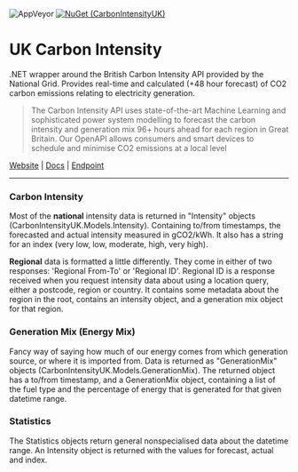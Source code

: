 ![AppVeyor](https://img.shields.io/appveyor/ci/jordansrowles/carbonintensityuk?style=flat-square)
[![NuGet (CarbonIntensityUK)](https://img.shields.io/nuget/v/carbonintensityuk.svg?style=flat-square)](https://www.nuget.org/packages/CarbonIntensityUK/)


# UK Carbon Intensity
.NET wrapper around the British Carbon Intensity API provided by the National Grid. Provides real-time and calculated (+48 hour forecast) of CO2 carbon emissions relating to electricity generation.

> The Carbon Intensity API uses state-of-the-art Machine Learning and sophisticated power system modelling to forecast the carbon intensity and generation mix 96+ hours ahead for each region in Great Britain. 
>Our OpenAPI allows consumers and smart devices to schedule and minimise CO2 emissions at a local level

[Website](https://carbonintensity.org.uk/)
 | [Docs](https://carbon-intensity.github.io/api-definitions/)
 | [Endpoint](https://api.carbonintensity.org.uk/)


---------------------

### Carbon Intensity

Most of the __national__ intensity data is returned in "Intensity" objects (CarbonIntensityUK.Models.Intensity). Containing to/from timestamps, the forecasted and actual intensity measured in gCO2/kWh. It also has a string for an index (very low, low, moderate, high, very high).

__Regional__ data is formatted a little differently. They come in either of two responses: 'Regional From-To' or 'Regional ID'. Regional ID is a response received when you request intensity data about using a location query, either a postcode, region or country. It contains some metadata about the region in the root, contains an intensity object, and a generation mix object for that region. 

### Generation Mix (Energy Mix)

Fancy way of saying how much of our energy comes from which generation source, or where it is imported from. Data is returned as "GenerationMix" objects (CarbonIntensityUK.Models.GenerationMix). The returned object has a to/from timestamp, and a GenerationMix object, containing a list of the fuel type and the percentage of energy that is generated for that given datetime range.

### Statistics

The Statistics objects return general nonspecialised data about the datetime range. An Intensity object is returned with the values for forecast, actual and index.
